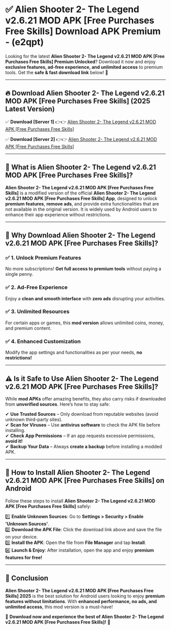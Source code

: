 
# ✅ Alien Shooter 2- The Legend v2.6.21 MOD APK [Free Purchases Free Skills] Download APK Premium -  (e2qpt) 

Looking for the latest **Alien Shooter 2- The Legend v2.6.21 MOD APK [Free Purchases Free Skills] Premium Unlocked**? Download it now and enjoy **exclusive features, ad-free experience, and unlimited access** to premium tools. Get the **safe & fast download link** below! 🚀

---

## 🔥 Download Alien Shooter 2- The Legend v2.6.21 MOD APK [Free Purchases Free Skills] (2025 Latest Version)

✅ **Download [Server 1]** 👉👉 [Alien Shooter 2- The Legend v2.6.21 MOD APK [Free Purchases Free Skills] ](https://apkcomod.com?title=Alien_Shooter_2-_The_Legend_v2.6.21_MOD_APK_[Free_Purchases_Free_Skills])  

✅ **Download [Server 2]** 👉👉 [Alien Shooter 2- The Legend v2.6.21 MOD APK [Free Purchases Free Skills] ](https://apkcomod.com?title=Alien_Shooter_2-_The_Legend_v2.6.21_MOD_APK_[Free_Purchases_Free_Skills])  


---

## 📌 What is Alien Shooter 2- The Legend v2.6.21 MOD APK [Free Purchases Free Skills]?

**Alien Shooter 2- The Legend v2.6.21 MOD APK [Free Purchases Free Skills]** is a modified version of the official **Alien Shooter 2- The Legend v2.6.21 MOD APK [Free Purchases Free Skills] App**, designed to unlock **premium features**, **remove ads**, and provide extra functionalities that are not available in the original version. It is widely used by Android users to enhance their app experience without restrictions.

---

## 🌟 Why Download Alien Shooter 2- The Legend v2.6.21 MOD APK [Free Purchases Free Skills]?

### ✅ 1. Unlock Premium Features
No more subscriptions! **Get full access to premium tools** without paying a single penny.

### ✅ 2. Ad-Free Experience
Enjoy a **clean and smooth interface** with **zero ads** disrupting your activities.

### ✅ 3. Unlimited Resources
For certain apps or games, this **mod version** allows unlimited coins, money, and premium content.

### ✅ 4. Enhanced Customization
Modify the app settings and functionalities as per your needs, **no restrictions!**

---

## ⚠️ Is it Safe to Use Alien Shooter 2- The Legend v2.6.21 MOD APK [Free Purchases Free Skills]?

While **mod APKs** offer amazing benefits, they also carry risks if downloaded from **unverified sources**. Here’s how to stay safe:

✔ **Use Trusted Sources** – Only download from reputable websites (avoid unknown third-party sites).  
✔ **Scan for Viruses** – Use **antivirus software** to check the APK file before installing.  
✔ **Check App Permissions** – If an app requests excessive permissions, **avoid it!**  
✔ **Backup Your Data** – Always **create a backup** before installing a modded APK.

---

## 📲 How to Install Alien Shooter 2- The Legend v2.6.21 MOD APK [Free Purchases Free Skills] on Android

Follow these steps to install **Alien Shooter 2- The Legend v2.6.21 MOD APK [Free Purchases Free Skills]** safely:

1️⃣ **Enable Unknown Sources**: Go to **Settings > Security > Enable 'Unknown Sources'**.  
2️⃣ **Download the APK File**: Click the download link above and save the file on your device.  
3️⃣ **Install the APK**: Open the file from **File Manager** and tap **Install**.  
4️⃣ **Launch & Enjoy**: After installation, open the app and enjoy **premium features for free!**

---

## 🚀 Conclusion

**Alien Shooter 2- The Legend v2.6.21 MOD APK [Free Purchases Free Skills] 2025** is the best solution for Android users looking to enjoy **premium features without limitations**. With **enhanced performance, no ads, and unlimited access**, this mod version is a must-have!

🔻 **Download now and experience the best of Alien Shooter 2- The Legend v2.6.21 MOD APK [Free Purchases Free Skills]!** 🔻

